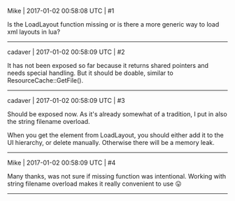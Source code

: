 Mike | 2017-01-02 00:58:08 UTC | #1

Is the LoadLayout function missing or is there a more generic way to load xml layouts in lua?

-------------------------

cadaver | 2017-01-02 00:58:09 UTC | #2

It has not been exposed so far because it returns shared pointers and needs special handling. But it should be doable, similar to ResourceCache::GetFile().

-------------------------

cadaver | 2017-01-02 00:58:09 UTC | #3

Should be exposed now. As it's already somewhat of a tradition, I put in also the string filename overload.

When you get the element from LoadLayout, you should either add it to the UI hierarchy, or delete manually. Otherwise there will be a memory leak.

-------------------------

Mike | 2017-01-02 00:58:09 UTC | #4

Many thanks, was not sure if missing function was intentional.
Working with string filename overload makes it really convenient to use  :stuck_out_tongue:

-------------------------

